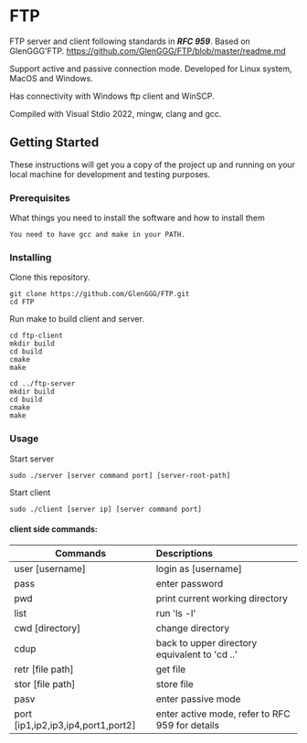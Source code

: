 # FTP

FTP server and client following standards in ***RFC 959***. 
Based on GlenGGG'FTP.
https://github.com/GlenGGG/FTP/blob/master/readme.md

Support active and passive connection mode. Developed for Linux system, MacOS and Windows.

Has connectivity with Windows ftp client and WinSCP.

Compiled with Visual Stdio 2022, mingw, clang and gcc.

## Getting Started

These instructions will get you a copy of the project up and running on your local machine for development and testing purposes.

### Prerequisites

What things you need to install the software and how to install them

```
You need to have gcc and make in your PATH.
```

### Installing

Clone this repository.

```
git clone https://github.com/GlenGGG/FTP.git
cd FTP
```

Run make to build client and server.

```
cd ftp-client
mkdir build
cd build
cmake
make

cd ../ftp-server
mkdir build
cd build
cmake
make
```
### Usage

Start server

```
sudo ./server [server command port] [server-root-path]
```

Start client

```
sudo ./client [server ip] [server command port]
```

#### client side commands:

| Commands                           | Descriptions                                    |
| ---------------------------------- | :---------------------------------------------- |
| user [username]                    | login as [username]                             |
| pass                               | enter password                                  |
| pwd                                | print current working directory                 |
| list                               | run 'ls -l'                                     |
| cwd [directory]                    | change directory                                |
| cdup                               | back to upper directory equivalent to 'cd ..'   |
| retr [file path]                   | get file                                        |
| stor [file path]                   | store file                                      |
| pasv                               | enter passive mode                              |
| port [ip1,ip2,ip3,ip4,port1,port2] | enter active mode, refer to RFC 959 for details |

